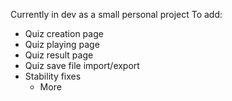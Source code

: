Currently in dev as a small personal project
To add:
- Quiz creation page
- Quiz playing page
- Quiz result page
- Quiz save file import/export
- Stability fixes
  + More
